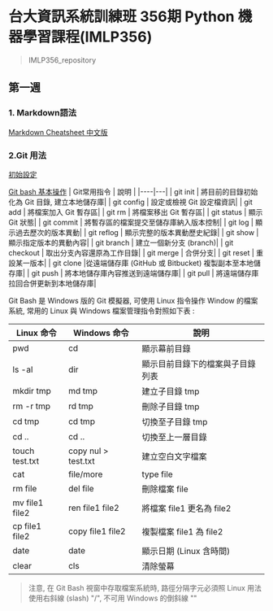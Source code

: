 # 台大資訊系統訓練班 356期 Python 機器學習課程(IMLP356)

> IMLP356_repository

## 第一週
### 1. Markdown語法
[Markdown Cheatsheet 中文版](https://gist.github.com/billy3321/1001749662c370887c63bb30f26c9e6e#links)
### 2.Git 用法
[初始設定](https://ithelp.ithome.com.tw/articles/10240965)

[Git bash 基本操作](http://yhhuang1966.blogspot.com/2020/01/git-git-bash.html)
| Git常用指令	| 說明 |
|----|---|
| git init | 將目前的目錄初始化為 Git 目錄, 建立本地儲存庫|
| git config	| 設定或檢視 Git 設定檔資訊|
| git add |	 將檔案加入 Git 暫存區|
| git rm	| 將檔案移出 Git 暫存區|
| git status |	 顯示 Git 狀態|
| git commit 	| 將暫存區的檔案提交至儲存庫納入版本控制|
| git log	| 顯示過去歷次的版本異動|
| git reflog	| 顯示完整的版本異動歷史紀錄|
| git show	| 顯示指定版本的異動內容|
| git branch	| 建立一個新分支 (branch)|
| git checkout	| 取出分支內容還原為工作目錄|
| git merge	| 合併分支|
| git reset	| 重設某一版本|
| git clone	|從遠端儲存庫 (GitHub 或 Bitbucket) 複製副本至本地儲存庫|
| git push	| 將本地儲存庫內容推送到遠端儲存庫|
| git pull	| 將遠端儲存庫拉回合併更新到本地儲存庫|

Git Bash 是 Windows 版的 Git 模擬器, 可使用 Linux 指令操作 Window 的檔案系統, 常用的 Linux 與 Windows 檔案管理指令對照如下表 :

 |Linux 命令	| Windows 命令	| 說明|
 |----|----|----|
 |pwd	| cd	| 顯示幕前目錄|
 |ls -al	| dir	| 顯示目前目錄下的檔案與子目錄列表|
 |mkdir tmp	| md tmp	| 建立子目錄 tmp|
 |rm -r tmp	 |rd tmp	| 刪除子目錄 tmp|
 |cd tmp	| cd tmp	| 切換至子目錄 tmp|
 |cd ..|	 cd .. 	| 切換至上一層目錄|
 |touch test.txt	| copy nul > test.txt	| 建立空白文字檔案|
 |cat |file/more	| type file	| 顯示檔案內容|
 |rm file	| del file	| 刪除檔案 file|
 |mv file1 file2	| ren file1 file2	| 將檔案 file1 更名為 file2|
 |cp  file1 file2	| copy file1 file2	| 複製檔案 file1 為 file2|
 |date	| date	| 顯示日期 (Linux 含時間)|
 |clear	| cls	| 清除螢幕|


>注意, 在 Git Bash 視窗中存取檔案系統時, 路徑分隔字元必須照 Linux 用法使用右斜線  (slash) "/", 不可用 Windows 的倒斜線 "\"
